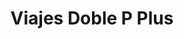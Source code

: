 ---
title: "Viajes Doble P Plus"
url: /la-linea-de-la-concepcion/viajes-doble-p-plus/
shop: agencia de viajes
---